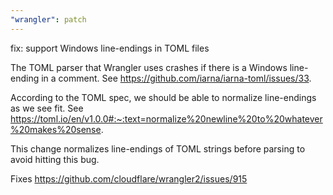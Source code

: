 ```yaml
---
"wrangler": patch
---
```


fix: support Windows line-endings in TOML files

The TOML parser that Wrangler uses crashes if there is a Windows line-ending in a comment.
See https://github.com/iarna/iarna-toml/issues/33.

According to the TOML spec, we should be able to normalize line-endings as we see fit.
See https://toml.io/en/v1.0.0#:~:text=normalize%20newline%20to%20whatever%20makes%20sense.

This change normalizes line-endings of TOML strings before parsing to avoid hitting this bug.

Fixes https://github.com/cloudflare/wrangler2/issues/915
